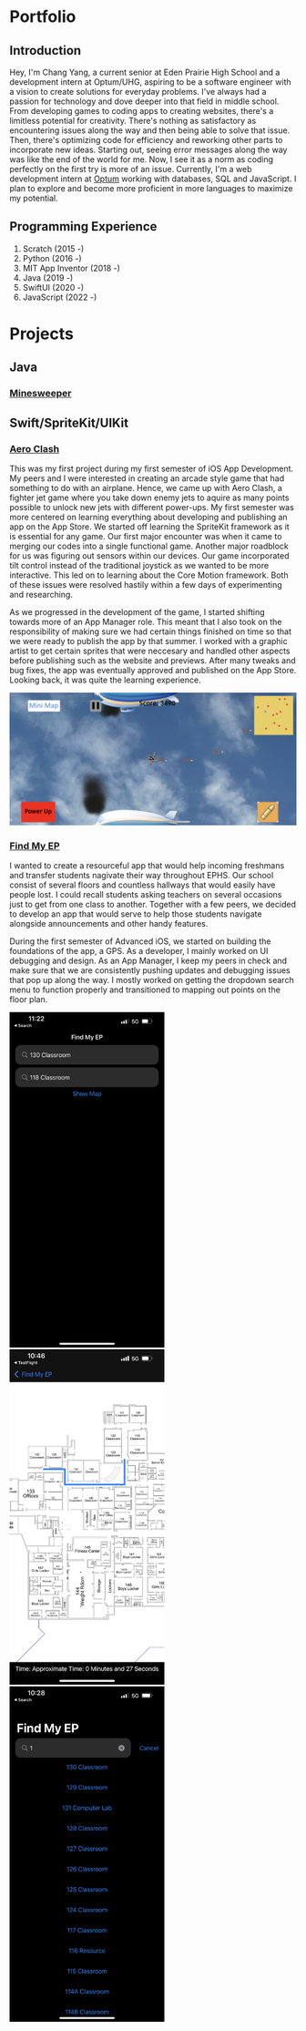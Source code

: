 # Portfolio

## Introduction

Hey, I'm Chang Yang, a current senior at Eden Prairie High School and a development intern at Optum/UHG, aspiring to be a software engineer with a vision to create solutions for everyday problems. I've always had a passion for technology and dove deeper into that field in middle school. From developing games to coding apps to creating websites, there's a limitless potential for creativity. There's nothing as satisfactory as encountering issues along the way and then being able to solve that issue. Then, there's optimizing code for efficiency and reworking other parts to incorporate new ideas. Starting out, seeing error messages along the way was like the end of the world for me. Now, I see it as a norm as coding perfectly on the first try is more of an issue. Currently, I'm a web development intern at [Optum](https://www.optum.com/) working with databases, SQL and JavaScript. I plan to explore and become more proficient in more languages to maximize my potential.

## Programming Experience

1. Scratch (2015 -)
2. Python (2016 -)
3. MIT App Inventor (2018 -)
4. Java (2019 -)
5. SwiftUI (2020 -)
8. JavaScript (2022 -)

# Projects

## Java

### [Minesweeper](https://github.com/ZeoShadow/Portfolio/blob/main/MineSweeper.java)

## Swift/SpriteKit/UIKit

### [Aero Clash](https://github.com/EPHS-iOS/FighterJet.git)

This was my first project during my first semester of iOS App Development. My peers and I were interested in creating an arcade style game that had something to do with an airplane. Hence, we came up with Aero Clash, a fighter jet game where you take down enemy jets to aquire as many points possible to unlock new jets with different power-ups. My first semester was more centered on learning everything about developing and publishing an app on the App Store.  We started off learning the SpriteKit framework as it is essential for any game. Our first major encounter was when it came to merging our codes into a single functional game. Another major roadblock for us was figuring out sensors within our devices. Our game incorporated tilt control instead of the traditional joystick as we wanted to be more interactive. This led on to learning about the Core Motion framework. Both of these issues were resolved hastily within a few days of experimenting and researching.

As we progressed in the development of the game, I started shifting towards more of an App Manager role. This meant that I also took on the responsibility of making sure we had certain things finished on time so that we were ready to publish the app by that summer. I worked with a graphic artist to get certain sprites that were neccesary and handled other aspects before publishing such as the website and previews. After many tweaks and bug fixes, the app was eventually approved and published on the App Store. Looking back, it was quite the learning experience. 

![alt text](https://github.com/ZeoShadow/Portfolio/blob/main/aeroclash.png)

### [Find My EP](https://github.com/sarthyparty/Find-My-EP.git)

I wanted to create a resourceful app that would help incoming freshmans and transfer students nagivate their way throughout EPHS. Our school consist of several floors and countless hallways that would easily have people lost. I could recall students asking teachers on several occasions just to get from one class to another. Together with a few peers, we decided to develop an app that would serve to help those students navigate alongside announcements and other handy features. 

During the first semester of Advanced iOS, we started on building the foundations of the app, a GPS. As a developer, I mainly worked on UI debugging and design. As an App Manager, I keep my peers in check and make sure that we are consistently pushing updates and debugging issues that pop up along the way. I mostly worked on getting the dropdown search menu to function properly and transitioned to mapping out points on the floor plan.
<p float="left">
<img src="https://github.com/ZeoShadow/Portfolio/blob/main/findmyephome.png" width="272" />
<img src="https://github.com/ZeoShadow/Portfolio/raw/main/FindMyEP.png" width="272" />
<img src="https://github.com/ZeoShadow/Portfolio/blob/main/FindMyEPDropdown.png" width="272" />
</p>


